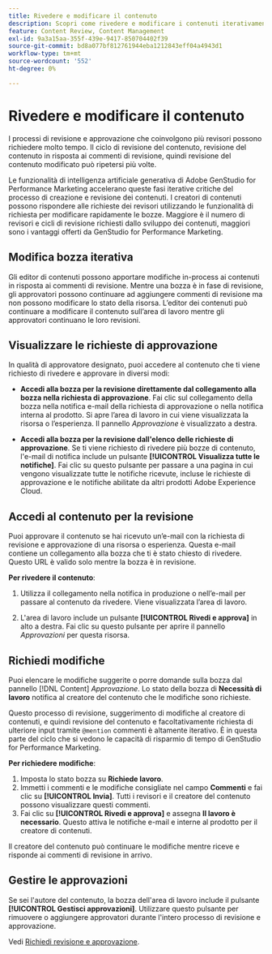 ```yaml
---
title: Rivedere e modificare il contenuto
description: Scopri come rivedere e modificare i contenuti iterativamente con Adobe GenStudio for Performance Marketing.
feature: Content Review, Content Management
exl-id: 9a3a15aa-355f-439e-9417-850704402f39
source-git-commit: bd8a077bf812761944eba1212843eff04a4943d1
workflow-type: tm+mt
source-wordcount: '552'
ht-degree: 0%

---
```


# Rivedere e modificare il contenuto

I processi di revisione e approvazione che coinvolgono più revisori possono richiedere molto tempo. Il ciclo di revisione del contenuto, revisione del contenuto in risposta ai commenti di revisione, quindi revisione del contenuto modificato può ripetersi più volte.

Le funzionalità di intelligenza artificiale generativa di Adobe GenStudio for Performance Marketing accelerano queste fasi iterative critiche del processo di creazione e revisione dei contenuti. I creatori di contenuti possono rispondere alle richieste dei revisori utilizzando le funzionalità di richiesta per modificare rapidamente le bozze. Maggiore è il numero di revisori e cicli di revisione richiesti dallo sviluppo dei contenuti, maggiori sono i vantaggi offerti da GenStudio for Performance Marketing.

## Modifica bozza iterativa

Gli editor di contenuti possono apportare modifiche in-process ai contenuti in risposta ai commenti di revisione. Mentre una bozza è in fase di revisione, gli approvatori possono continuare ad aggiungere commenti di revisione ma non possono modificare lo stato della risorsa. L’editor dei contenuti può continuare a modificare il contenuto sull’area di lavoro mentre gli approvatori continuano le loro revisioni.

## Visualizzare le richieste di approvazione

In qualità di approvatore designato, puoi accedere al contenuto che ti viene richiesto di rivedere e approvare in diversi modi:

* **Accedi alla bozza per la revisione direttamente dal collegamento alla bozza nella richiesta di approvazione**. Fai clic sul collegamento della bozza nella notifica e-mail della richiesta di approvazione o nella notifica interna al prodotto.  Si apre l’area di lavoro in cui viene visualizzata la risorsa o l’esperienza. Il pannello _Approvazione_ è visualizzato a destra.

* **Accedi alla bozza per la revisione dall&#39;elenco delle richieste di approvazione**. Se ti viene richiesto di rivedere più bozze di contenuto, l&#39;e-mail di notifica include un pulsante **[!UICONTROL Visualizza tutte le notifiche]**. Fai clic su questo pulsante per passare a una pagina in cui vengono visualizzate tutte le notifiche ricevute, incluse le richieste di approvazione e le notifiche abilitate da altri prodotti Adobe Experience Cloud.

## Accedi al contenuto per la revisione

Puoi approvare il contenuto se hai ricevuto un’e-mail con la richiesta di revisione e approvazione di una risorsa o esperienza. Questa e-mail contiene un collegamento alla bozza che ti è stato chiesto di rivedere. Questo URL è valido solo mentre la bozza è in revisione.

**Per rivedere il contenuto**:

1. Utilizza il collegamento nella notifica in produzione o nell’e-mail per passare al contenuto da rivedere. Viene visualizzata l’area di lavoro.

1. L&#39;area di lavoro include un pulsante **[!UICONTROL Rivedi e approva]** in alto a destra. Fai clic su questo pulsante per aprire il pannello _Approvazioni_ per questa risorsa.

## Richiedi modifiche

Puoi elencare le modifiche suggerite o porre domande sulla bozza dal pannello [!DNL Content] _Approvazione_. Lo stato della bozza di **Necessità di lavoro** notifica al creatore del contenuto che le modifiche sono richieste.

Questo processo di revisione, suggerimento di modifiche al creatore di contenuti, e quindi revisione del contenuto e facoltativamente richiesta di ulteriore input tramite `@mention` commenti è altamente iterativo. È in questa parte del ciclo che si vedono le capacità di risparmio di tempo di GenStudio for Performance Marketing.

**Per richiedere modifiche**:

1. Imposta lo stato bozza su **Richiede lavoro**.
1. Immetti i commenti e le modifiche consigliate nel campo **Commenti** e fai clic su **[!UICONTROL Invia]**. Tutti i revisori e il creatore del contenuto possono visualizzare questi commenti.
1. Fai clic su **[!UICONTROL Rivedi e approva]** e assegna **Il lavoro è necessario**. Questo attiva le notifiche e-mail e interne al prodotto per il creatore di contenuti.

Il creatore del contenuto può continuare le modifiche mentre riceve e risponde ai commenti di revisione in arrivo.

## Gestire le approvazioni

Se sei l&#39;autore del contenuto, la bozza dell&#39;area di lavoro include il pulsante **[!UICONTROL Gestisci approvazioni]**. Utilizzare questo pulsante per rimuovere o aggiungere approvatori durante l&#39;intero processo di revisione e approvazione.

Vedi [Richiedi revisione e approvazione](./request-review.md).
